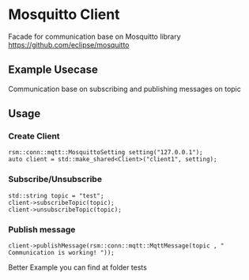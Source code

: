 
# Mosquitto Client

 Facade for communication base on Mosquitto library https://github.com/eclipse/mosquitto 

## Example Usecase

 Communication base on subscribing and publishing messages on topic

## Usage

### Create Client

    rsm::conn::mqtt::MosquittoSetting setting("127.0.0.1");
    auto client = std::make_shared<Client>("client1", setting);

### Subscribe/Unsubscribe

    std::string topic = "test";
    client->subscribeTopic(topic);
    client->unsubscribeTopic(topic);
    
### Publish message

    client->publishMessage(rsm::conn::mqtt::MqttMessage(topic , " Communication is working! "));  

Better Example you can find at folder tests
